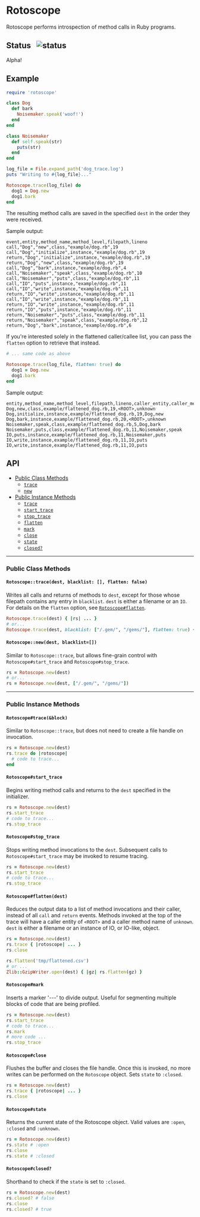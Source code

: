 # Rotoscope

Rotoscope performs introspection of method calls in Ruby programs.

## Status &nbsp; ![status](https://circleci.com/gh/Shopify/rotoscope/tree/master.svg?style=shield&circle-token=cddbd315df7a81ab944adf4dfc14a5800cd589fc)

Alpha!

## Example

```ruby
require 'rotoscope'

class Dog
  def bark
    Noisemaker.speak('woof!')
  end
end

class Noisemaker
  def self.speak(str)
    puts(str)
  end
end

log_file = File.expand_path('dog_trace.log')
puts "Writing to #{log_file}..."

Rotoscope.trace(log_file) do
  dog1 = Dog.new
  dog1.bark
end
```

The resulting method calls are saved in the specified `dest` in the order they were received.

Sample output:

```
event,entity,method_name,method_level,filepath,lineno
call,"Dog","new",class,"example/dog.rb",19
call,"Dog","initialize",instance,"example/dog.rb",19
return,"Dog","initialize",instance,"example/dog.rb",19
return,"Dog","new",class,"example/dog.rb",19
call,"Dog","bark",instance,"example/dog.rb",4
call,"Noisemaker","speak",class,"example/dog.rb",10
call,"Noisemaker","puts",class,"example/dog.rb",11
call,"IO","puts",instance,"example/dog.rb",11
call,"IO","write",instance,"example/dog.rb",11
return,"IO","write",instance,"example/dog.rb",11
call,"IO","write",instance,"example/dog.rb",11
return,"IO","write",instance,"example/dog.rb",11
return,"IO","puts",instance,"example/dog.rb",11
return,"Noisemaker","puts",class,"example/dog.rb",11
return,"Noisemaker","speak",class,"example/dog.rb",12
return,"Dog","bark",instance,"example/dog.rb",6
```

If you're interested solely in the flattened caller/callee list, you can pass the `flatten` option to retrieve that instead.

```ruby
# ... same code as above

Rotoscope.trace(log_file, flatten: true) do
  dog1 = Dog.new
  dog1.bark
end
```

Sample output:

```
entity,method_name,method_level,filepath,lineno,caller_entity,caller_method_name
Dog,new,class,example/flattened_dog.rb,19,<ROOT>,unknown
Dog,initialize,instance,example/flattened_dog.rb,19,Dog,new
Dog,bark,instance,example/flattened_dog.rb,20,<ROOT>,unknown
Noisemaker,speak,class,example/flattened_dog.rb,5,Dog,bark
Noisemaker,puts,class,example/flattened_dog.rb,11,Noisemaker,speak
IO,puts,instance,example/flattened_dog.rb,11,Noisemaker,puts
IO,write,instance,example/flattened_dog.rb,11,IO,puts
IO,write,instance,example/flattened_dog.rb,11,IO,puts
```

## API

- [Public Class Methods](#public-class-methods)
  - [`trace`](#rotoscopetracedest-blacklist--flatten-false)
  - [`new`](#rotoscopenewdest-blacklist)
- [Public Instance Methods](#public-instance-methods)
  - [`trace`](#rotoscopetraceblock)
  - [`start_trace`](#rotoscopestart_trace)
  - [`stop_trace`](#rotoscopestop_trace)
  - [`flatten`](#rotoscopeflattendest)
  - [`mark`](#rotoscopemark)
  - [`close`](#rotoscopeclose)
  - [`state`](#rotoscopestate)
  - [`closed?`](#rotoscopeclosed)

---

### Public Class Methods

#### `Rotoscope::trace(dest, blacklist: [], flatten: false)`

Writes all calls and returns of methods to `dest`, except for those whose filepath contains any entry in `blacklist`. `dest` is either a filename or an `IO`. For details on the `flatten` option, see [`Rotoscope#flatten`](#rotoscopeflatten).

```ruby
Rotoscope.trace(dest) { |rs| ... }
# or...
Rotoscope.trace(dest, blacklist: ["/.gem/", "/gems/"], flatten: true) { |rs| ... }
```

#### `Rotoscope::new(dest, blacklist=[])`

Similar to `Rotoscope::trace`, but allows fine-grain control with `Rotoscope#start_trace` and `Rotoscope#stop_trace`.
```ruby
rs = Rotoscope.new(dest)
# or...
rs = Rotoscope.new(dest, ["/.gem/", "/gems/"])
```

---

### Public Instance Methods

#### `Rotoscope#trace(&block)`

Similar to `Rotoscope::trace`, but does not need to create a file handle on invocation.

```ruby
rs = Rotoscope.new(dest)
rs.trace do |rotoscope|
  # code to trace...
end
```

#### `Rotoscope#start_trace`

Begins writing method calls and returns to the `dest` specified in the initializer.

```ruby
rs = Rotoscope.new(dest)
rs.start_trace
# code to trace...
rs.stop_trace
```

#### `Rotoscope#stop_trace`

Stops writing method invocations to the `dest`. Subsequent calls to `Rotoscope#start_trace` may be invoked to resume tracing.

```ruby
rs = Rotoscope.new(dest)
rs.start_trace
# code to trace...
rs.stop_trace
```

#### `Rotoscope#flatten(dest)`
Reduces the output data to a list of method invocations and their caller, instead of all `call` and `return` events. Methods invoked at the top of the trace will have a caller entity of `<ROOT>` and a caller method name of `unknown`. `dest` is either a filename or an instance of IO, or IO-like, object.


```ruby
rs = Rotoscope.new(dest)
rs.trace { |rotoscope| ... }
rs.close

rs.flatten('tmp/flattened.csv')
# or ...
Zlib::GzipWriter.open(dest) { |gz| rs.flatten(gz) }
```

#### `Rotoscope#mark`

 Inserts a marker '---' to divide output. Useful for segmenting multiple blocks of code that are being profiled.

```ruby
rs = Rotoscope.new(dest)
rs.start_trace
# code to trace...
rs.mark
# more code ...
rs.stop_trace
```

#### `Rotoscope#close`

Flushes the buffer and closes the file handle. Once this is invoked, no more writes can be performed on the `Rotoscope` object. Sets `state` to `:closed`.

```ruby
rs = Rotoscope.new(dest)
rs.trace { |rotoscope| ... }
rs.close
```

#### `Rotoscope#state`

Returns the current state of the Rotoscope object. Valid values are `:open`, `:closed` and `:unknown`.

```ruby
rs = Rotoscope.new(dest)
rs.state # :open
rs.close
rs.state # :closed
```

#### `Rotoscope#closed?`

Shorthand to check if the `state` is set to `:closed`.

```ruby
rs = Rotoscope.new(dest)
rs.closed? # false
rs.close
rs.closed? # true
```
